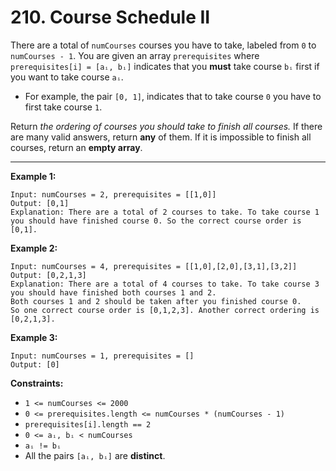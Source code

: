 # 210. Course Schedule II

There are a total of `numCourses` courses you have to take, labeled from `0` to `numCourses - 1`. 
You are given an array `prerequisites` where `prerequisites[i] = [aᵢ, bᵢ]` indicates that you **must** take course `bᵢ` first if you want to take course `aᵢ`.

* For example, the pair `[0, 1]`, indicates that to take course `0` you have to first take course `1`.

Return *the ordering of courses you should take to finish all courses.* If there are many valid answers, return **any** of them. 
If it is impossible to finish all courses, return an **empty array**.

 
---
**Example 1:**

```
Input: numCourses = 2, prerequisites = [[1,0]]
Output: [0,1]
Explanation: There are a total of 2 courses to take. To take course 1 you should have finished course 0. So the correct course order is [0,1].
```

**Example 2:**

```
Input: numCourses = 4, prerequisites = [[1,0],[2,0],[3,1],[3,2]]
Output: [0,2,1,3]
Explanation: There are a total of 4 courses to take. To take course 3 you should have finished both courses 1 and 2. 
Both courses 1 and 2 should be taken after you finished course 0.
So one correct course order is [0,1,2,3]. Another correct ordering is [0,2,1,3].
```

**Example 3:**

```
Input: numCourses = 1, prerequisites = []
Output: [0]
```

**Constraints:**

* `1 <= numCourses <= 2000`
* `0 <= prerequisites.length <= numCourses * (numCourses - 1)`
* `prerequisites[i].length == 2`
* `0 <= aᵢ, bᵢ < numCourses`
* `aᵢ != bᵢ`
* All the pairs `[aᵢ, bᵢ]` are **distinct**.
